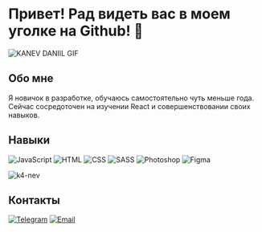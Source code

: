 # Привет! Рад видеть вас в моем уголке на Github! 👋

![KANEV DANIIL GIF](https://media.giphy.com/media/xaeEEUHERKqnRNSC6V/giphy.gif)

## Обо мне
Я новичок в разработке, обучаюсь самостоятельно чуть меньше года.<br>
Сейчас сосредоточен на изучении React и совершенствовании своих навыков.

## Навыки
![JavaScript](https://img.shields.io/badge/JavaScript-F7DF1E?style=for-the-badge&logo=javascript&logoColor=black)
![HTML](https://img.shields.io/badge/HTML-E34F26?style=for-the-badge&logo=html5&logoColor=white)
![CSS](https://img.shields.io/badge/CSS-1572B6?style=for-the-badge&logo=css3&logoColor=white)
![SASS](https://img.shields.io/badge/SASS-CC6699?style=for-the-badge&logo=sass&logoColor=white)
![Photoshop](https://img.shields.io/badge/Photoshop-31A8FF?style=for-the-badge&logo=adobe-photoshop&logoColor=white)
![Figma](https://img.shields.io/badge/Figma-F24E1E?style=for-the-badge&logo=figma&logoColor=white)

![k4-nev](https://github-readme-stats.vercel.app/api/top-langs/?username=your-github-username&theme=blue-green)

## Контакты
[![Telegram](https://img.shields.io/badge/Telegram-2CA5E0?style=for-the-badge&logo=telegram&logoColor=white)](https://t.me/LinadVena)
[![Email](https://img.shields.io/badge/Email-D14836?style=for-the-badge&logo=gmail&logoColor=white)](mailto:k4-nev@yandex.ru)
